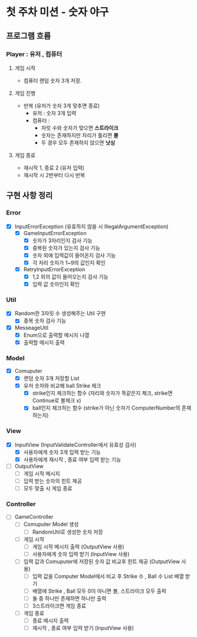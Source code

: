 # 첫 주차 미션 - 숫자 야구

## 프로그램 흐름

### Player : 유저 , 컴퓨터

1. 게임 시작
    - 컴퓨터 랜덤 숫자 3개 저장.

2. 게임 진행
    - 반복 (유저가 숫자 3개 맞추면 종료)
        - 유저 : 숫자 3개 입력
        - 컴퓨터 : 
          - 자릿 수와 숫자가 맞으면 **스트라이크**
          - 숫자는 존재하지만 자리가 틀리면 **볼**
          - 두 경우 모두 존재하지 않으면 **낫싱**

3. 게임 종료
    - 재시작 1, 종료 2 (유저 입력)
    - 재시작 시 2번부터 다시 반복

## 구현 사항 정리

### Error
- [x] InputErrorException (유효하지 않을 시 IllegalArgumentException)
    - [x] GameInputErrorException
        - [x] 숫자가 3자리인지 검사 기능
        - [x] 중복된 숫자가 있는지 검사 기능
        - [x] 숫자 외에 입력값이 들어온지 검사 기능
        - [x] 각 자리 숫자가 1~9의 값인지 확인
    - [x] RetryInputErrorException
        - [x] 1,2 외의 값이 들어오는지 검사 기능
        - [x] 입력 값 숫자인지 확인

### Util
- [x] Random한 3자릿 수 생성해주는 Util 구현
    - [x] 중복 숫자 검사 기능
- [x] MesseageUtil
    - [x] Enum으로 출력할 메시지 나열
    - [x] 출력할 메시지 출력

### Model
- [x] Comuputer
    - [x] 랜덤 숫자 3개 저장할 List
    - [x] 유저 숫자와 비교해 ball Strike 체크
        - [x] strike인지 체크하는 함수 (자리와 숫자가 똑같은지 체크, strike면 Continue로 볼체크 x)
        - [x] ball인지 체크하는 함수 (strike가 아닌 숫자가 ComputerNumber의 존재하는지)

### View
- [x] InputView (InputValidateController에서 유효성 검사)
    - [x] 사용자에게 숫자 3개 입력 받는 기능
    - [x] 사용자에게 재시작 , 종료 여부 입력 받는 기능

- [ ] OutputView
    - [ ] 게임 시작 메시지
    - [ ] 입력 받는 숫자의 힌트 제공
    - [ ] 모두 맞출 시 게임 종료

### Controller
- [ ] GameController
    - [ ] Comuputer Model 생성
        - [ ] RandomUtil로 생성한 숫자 저장
    - [ ] 게임 시작
        - [ ] 게임 시작 메시지 출력 (OutputView 사용)
        - [ ] 사용자에게 숫자 입력 받기 (InputView 사용)
    - [ ] 입력 값과 Comuputer에 저장된 숫자 값 비교후 힌트 제공 (OutputView 사용)
        - [ ] 입력 값을 Computer Model에서 비교 후 Strike 수 , Ball 수 List 배열 받기
        - [ ] 배열에 Strike , Ball 모두 0이 아니면 볼, 스트라이크 모두 출력
        - [ ] 둘 중 하나만 존재하면 하나만 출력
        - [ ] 3스트라이크면 게임 종료
    - [ ] 게임 종료
        - [ ] 종료 메시지 출력
        - [ ] 재시작 , 종료 여부 입력 받기 (InputView 사용)